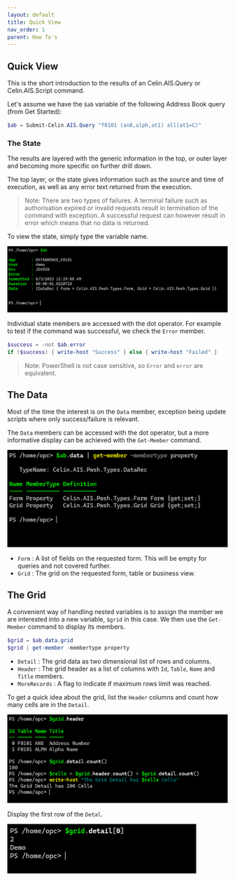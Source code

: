 ```yaml
---
layout: default
title: Quick View
nav_order: 1
parent: How To's
---
```


## Quick View

This is the short introduction to the results of an Celin.AIS.Query or Celin.AIS.Script command.

Let's assume we have the `$ab` variable of the following Address Book query (from Get Started):

```powershell
$ab = Submit-Celin.AIS.Query "f0101 (an8,alph,at1) all(at1=C)"
```

### The State

The results are layered with the generic information in the top, or outer layer and becoming more specific on further drill down.

The top layer, or the state gives information such as the source and time of execution, as well as any error text returned from the execution.

> Note: There are two types of failures.  A terminal failure such as authorisation expired or invalid requests result in termination of the command with exception.  A successful request can however result in error which means that no data is returned.

To view the state, simply type the variable name.

![State Result](../img/result-state.png)

Individual state members are accessed with the dot operator.  For example to test if the command was successful, we check the `Error` member.

```powershell
$success = -not $ab.error
if ($success) { write-host "Success" } else { write-host "Failed" }
```

> Note: PowerShell is not case sensitive, so `Error` and `error` are equivalent.

## The Data

Most of the time the interest is on the `Data` member, exception being update scripts where only success/failure is relevant.

The `Data` members can be accessed with the dot operator, but a more informative display can be achieved with the `Get-Member` command.

![Data Result](../img/result-data.png)

- `Form` : A list of fields on the requested form.  This will be empty for queries and not covered further.
- `Grid` : The grid on the requested form, table or business view.

## The Grid

A convenient way of handling nested variables is to assign the member we are interested into a new variable, `$grid` in this case.  We then use the `Get-Member` command to display its members.

```powershell
$grid = $ab.data.grid
$grid | get-member -membertype property
```

- `Detail` : The grid data as two dimensional list of rows and columns.
- `Header` : The grid header as a list of columns with `Id`, `Table`, `Name` and `Title` members.
- `MoreRecords` : A flag to indicate if maximum rows limit was reached.

To get a quick idea about the grid, list the `Header` columns and count how many cells are in the `Detail`.

![Grid Result](../img/result-grid.png)

Display the first row of the `Detal`.

![Detail Row](../img/result-grid-0.png)

